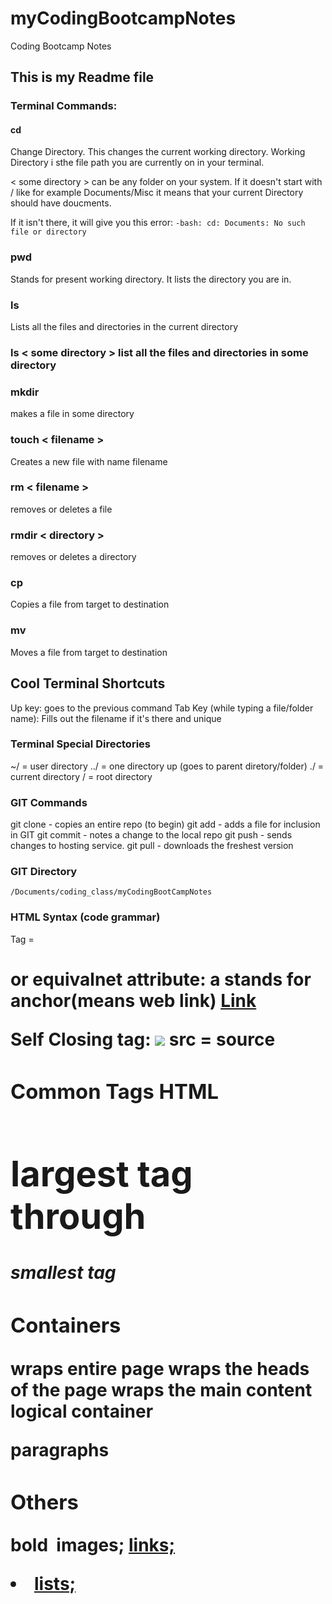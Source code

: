 # myCodingBootcampNotes
Coding Bootcamp Notes

## This is my Readme file

### Terminal Commands:

#### cd
Change Directory. This changes the current working directory. 
Working Directory i sthe file path you are currently on in your terminal.

< some directory > can be any folder on your system.  If it doesn't start with / like for example Documents/Misc it means that your current Directory should have doucments.

If it isn't there, it will give you this error:
`-bash: cd: Documents: No such file or directory
`
### pwd
Stands for present working directory.  It lists the directory you are in.

### ls 
Lists all the files and directories in the current directory

### ls < some directory > list all the files and directories in some directory

### mkdir
makes a file in some directory 

### touch < filename > 
Creates a new file with name filename 

### rm < filename > 
removes or deletes a file

### rmdir < directory >
removes or deletes a directory 

### cp <targetfile> <destination file>
Copies a file from target to destination 

### mv <targetfile> <destination file>
Moves a file from target to destination 

## Cool Terminal Shortcuts
Up key: goes to the previous command 
Tab Key (while typing a file/folder name): Fills out the filename if it's there and unique

### Terminal Special Directories
~/ = user directory 
../ = one directory up (goes to parent diretory/folder)
./ = current directory
/ = root directory 


### GIT Commands
git clone  - copies an entire repo (to begin)
git add     - adds a file for inclusion in GIT
git commit  - notes a change to the local repo
git push    - sends changes to hosting service.
git pull    - downloads the freshest version
### GIT Directory
    /Documents/coding_class/myCodingBootCampNotes

### HTML Syntax (code grammar)
Tag = <h1> <a> or equivalnet 
attribute: a stands for anchor(means web link)
<a href="www.google.com"> Link <a/>

Self Closing tag:
<img src="img.png"> src = source

### Common Tags HTML
<h1> largest tag through <h5> smallest tag

### Containers
<html> wraps entire page
<head> wraps the heads of the page
<body >wraps the main content
<div> logical container
<p> paragraphs

### Others
<strong> bold
<img> images; <a href> links; <li> lists; <title> titles; <br> line break; <table> tables; <!-- --> Comments

HTML Tags here htt://www.w3schools.com/tags/

### Common UI (user interface)
<form> creates form section HTML
<input> 
<label>
<button>
<textarea>

### Stackoverflow 
Help search for solutions to coding issues

### CSS Syntax
selctor      property         value
a        { background-color:  yellow}

### Flow
every element is displayed is governed by a concept called "flow"

### Box Model
The box model wraps every CSS element in padding; border; and margin;
*Allows developers to modify spacing styles*

### CSS positioning
Orient elements different ways
Static - Default; falls wherever positioned 
Fixed - Fixed on screen does not move when screen moves
Relative - postion relative to parent element; inside container
Absolute - Fixed but scrolls with page

### How to learn
stack overflow
smashing magazine 
css-tricks
w3schools.com
design shack 
Css newbie
CodeShip

### Selection Layout vs Div
All web layouts inherently composed of containers, traditionally called "divs"
HTML5 introduced "sematic layouts" meaning divs could be given more meaningful names

### Classes vs IDs
Classes: (.classname) are to be used if the same style will be used on multiple HTML elements
IDs: (#idname) are to be used if a style is unique to that HTML element

### Chrome Developer Tools
Allows to real time show code and debug your web designs 
Open using: command+option+i

### Battle of Browsers
Chrome
Internet Explorer
Firefox
Safari 

Pages need to be cross-browser compatible

### Reset.css
Will reset all browser-specific css

### Typography 
-Visual aesthetic and emotional identy of the page 

Properties:
Line Height - Distance between lines of text
Font Size - Actual size of lettering.  At least 16px on modern pages
Line length - Not a css property but rather a standard. 50-75 characters per line on a desktop
Letter spacing - Spacing between ivdividual letters - avoid cramping
Sans-Serif vs Serif - SS fonts include small lines attached to the end strokes of letters, Serif is plane



### Google Fonts
Google Custom fonts available for free
fonts.google.com

### Pseudo Classes
CSS has keywords that can be added to selectors. These highlight the special states of a selected element 

Can add effects to buttons

Starts with a colon: hover is when over the button / focus is when you click the button/ active is after you click the button 

https://developer.mozilla.org/en-US/docs/Learn/CSS/Introduction_to_CSS/Pseudo-classes_and_pseudo-elements

### Bootstrap
Predefined css styling
http://getbootstrap.com

prebuilt templates


### Mobile Responiveness 
page changes as your decrease the page size
BootStrap has built in mobile response

### Bootstrap functionality 
gylphicon glyphicon-envelope puts an envelope in

UI Kit familarize yourself with features - able to copy snippets from the documentation to save time on creating elements yourself

### Basic Variables
variables are the nouns of programming
they are "things" (numbers, strings, booleans, etc.)
they are composed of variable names and values

### JavaScript Stuff
Basic Variables "Syntax"
console.log("ajajdjad" true);  console.log allows you to view inputs in the developer tools

var doYouRock = confirm("your message"); confirm - allows you to hit "ok" or "cancel"
var howMuchRock = prompt("your message") prompt - allows you enter a value when prompted

alert(doYouRock);
alert(howMuchRock): 


### IF/Else
if (doYouRock) {
        alert("Message + howMuchRock")
}

else if (variableName){
    alert("message")
}

else (howMuchRock) {
        document.write("message here")
}

### Arrays

ArrayName: zooAnimals

var zooAnimals = ["Zebra", "Rhino", "Giraffe", "Owl"];

console.log(ZooAnimals[1]);
